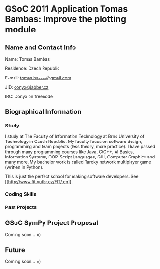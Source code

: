 GSoC 2011 Application Tomas Bambas: Improve the plotting module
===============================================================

Name and Contact Info
---------------------

Name: Tomas Bambas

Residence: Czech Republic

E-mail: tomas.ba----@gmail.com

JID: conyx@jabber.cz

IRC: Conyx on freenode

Biographical Information
------------------------

### Study

I study at The Faculty of Information Technology at Brno University of Technology in Czech Republic. My faculty focus on software design, programming and team projects (less theory, more practice). I have passed through many programming courses like Java, C/C++, AI Basics, Information Systems, OOP, Script Languages, GUI, Computer Graphics and many more. My bachelor work is called Taroky network multiplayer game (written in Python).

This is just the perfect school for making software developers. See [[http://www.fit.vutbr.cz/FIT/.en]].

### Coding Skills

### Past Projects

GSoC SymPy Project Proposal
---------------------------

Coming soon... =)

Future
------

Coming soon... =)